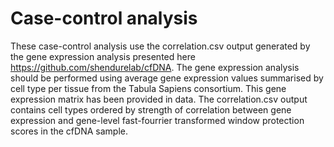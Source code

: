 # Case-control analysis

These case-control analysis use the correlation.csv output generated by the gene expression analysis presented here https://github.com/shendurelab/cfDNA. The gene expression analysis should be performed using average gene expression values summarised by cell type per tissue from the Tabula Sapiens consortium. This gene expression matrix has been provided in data. The correlation.csv output contains cell types ordered by strength of correlation between gene expression and gene-level fast-fourrier transformed window protection scores in the cfDNA sample.

